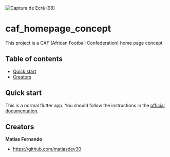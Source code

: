 ![Captura de Ecrã (98)](https://user-images.githubusercontent.com/50122963/153404507-a623a6da-7beb-473e-808b-c459950c372e.png)

# caf_homepage_concept
This project is a CAF (African Football Confederation) home page concept

## Table of contents

- [Quick start](#quick-start)
- [Creators](#creators)

## Quick start

This is a normal flutter app. You should follow the instructions in the [official documentation](https://flutter.io/docs/get-started/install).

## Creators

**Matias Fernando**

- <https://github.com/matiasdev30>
